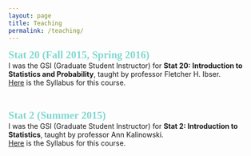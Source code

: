 ```yaml
---
layout: page
title: Teaching
permalink: /teaching/
---
```

<!-- stat 20 -->
<span style="color:#81D8D0; font-family:Trebuchet MS; font-size:1.5em; font-weight:bold;"> Stat 20 (Fall 2015, Spring 2016)</span> <br />
I was the GSI (Graduate Student Instructor) for **Stat 20: Introduction to Statistics and Probability**, taught by professor Fletcher H. Ibser. <br >
[Here](/files/Stat20F15Syllabus.pdf) is the Syllabus for this course.

<br >

<!-- stat 2 -->
<span style="color:#81D8D0; font-family:Trebuchet MS; font-size:1.5em; font-weight:bold;"> Stat 2 (Summer 2015)</span> <br />
I was the GSI (Graduate Student Instructor) for **Stat 2: Introduction to Statistics**, taught by professor Ann Kalinowski. <br >
[Here](/files/stat2_syllabus.pdf) is the Syllabus for this course.
<!-- I taught the morning 10am-11am recitation at 136 Barrows.
My Office Hour was on Wednesdays 11-12 at 1062 Evans . -->
